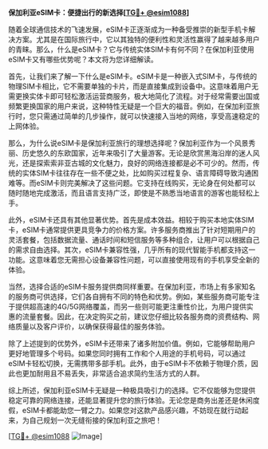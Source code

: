 **保加利亚eSIM卡：便捷出行的新选择[[TG💪+ @esim1088](https://t.me/s/esim1088)]**

随着全球通信技术的飞速发展，eSIM卡正逐渐成为一种备受推崇的新型手机卡解决方案。尤其是在国际旅行中，它以其独特的便利性和灵活性赢得了越来越多用户的青睐。那么，什么是eSIM卡？它与传统实体SIM卡有何不同？在保加利亚使用eSIM卡又有哪些优势呢？本文将为您详细解读。

首先，让我们来了解一下什么是eSIM卡。eSIM卡是一种嵌入式SIM卡，与传统的物理SIM卡相比，它不需要单独的卡片，而是直接集成到设备中。这意味着用户无需更换实体卡即可轻松激活运营商服务，极大地简化了流程。对于经常需要出国或频繁更换国家的用户来说，这种特性无疑是一个巨大的福音。例如，在保加利亚旅行时，您只需通过简单的几步操作，就可以快速接入当地的网络，享受高速稳定的上网体验。

那么，为什么说eSIM卡是保加利亚旅行的理想选择呢？保加利亚作为一个风景秀丽、历史悠久的东欧国家，近年来吸引了大量游客。无论是欣赏黑海沿岸的迷人风光，还是探索索非亚古城的文化魅力，良好的网络连接都是必不可少的。然而，传统的实体SIM卡往往存在一些不便之处，比如购买过程复杂、语言障碍导致沟通困难等。而eSIM卡则完美解决了这些问题。它支持在线购买，无论身在何处都可以随时随地完成激活，而且语言支持广泛，即使是不熟悉当地语言的游客也能轻松上手。

此外，eSIM卡还具有其他显著优势。首先是成本效益。相较于购买本地实体SIM卡，eSIM卡通常提供更具竞争力的价格方案。许多服务商推出了针对短期用户的灵活套餐，包括数据流量、通话时间和短信服务等多种组合，让用户可以根据自己的需求自由选择。其次，eSIM卡兼容性强，几乎所有的现代智能手机都支持这一功能。这意味着您无需担心设备兼容性问题，可以直接使用现有的手机享受全新的体验。

当然，选择合适的eSIM卡服务提供商同样重要。在保加利亚，市场上有多家知名的服务商可供选择，它们各自拥有不同的特色和优势。例如，某些服务商可能专注于提供超高速的4G/5G网络覆盖，而另一些则可能更注重性价比，为用户提供实惠的流量套餐。因此，在决定购买之前，建议您仔细比较各服务商的资费结构、网络质量以及客户评价，以确保获得最佳的服务体验。

除了上述提到的优势外，eSIM卡还带来了诸多附加价值。例如，它能够帮助用户更好地管理多个号码。如果您同时拥有工作和个人用途的手机号码，可以通过eSIM卡轻松切换，无需携带多部手机。此外，由于eSIM卡不依赖于物理介质，因此也更加耐用且不易丢失，非常适合追求简约生活方式的人群。

综上所述，保加利亚eSIM卡无疑是一种极具吸引力的选择。它不仅能够为您提供稳定可靠的网络连接，还能显著提升您的旅行体验。无论您是商务出差还是休闲度假，eSIM卡都能助您一臂之力。如果您对这款产品感兴趣，不妨现在就行动起来，为自己规划一次无缝衔接的保加利亚之旅吧！

[[TG💪+ @esim1088](https://t.me/s/esim1088) ![Image](https://i.postimg.cc/4NQfJmqS/Snipaste-2025-05-13-00-14-12.png)]